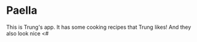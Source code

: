 # Paella
This is Trung's app. It has some cooking recipes that Trung likes!
And they also look nice <#
